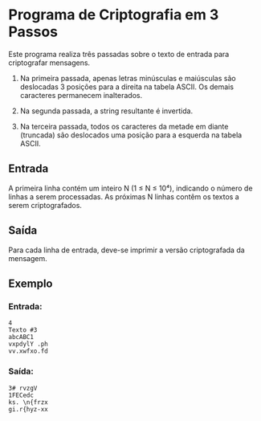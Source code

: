 # Programa de Criptografia em 3 Passos

Este programa realiza três passadas sobre o texto de entrada para criptografar mensagens.

1. Na primeira passada, apenas letras minúsculas e maiúsculas são deslocadas 3 posições para a direita na tabela ASCII. Os demais caracteres permanecem inalterados.

2. Na segunda passada, a string resultante é invertida.

3. Na terceira passada, todos os caracteres da metade em diante (truncada) são deslocados uma posição para a esquerda na tabela ASCII.

## Entrada

A primeira linha contém um inteiro N (1 ≤ N ≤ 10⁴), indicando o número de linhas a serem processadas. As próximas N linhas contêm os textos a serem criptografados.

## Saída

Para cada linha de entrada, deve-se imprimir a versão criptografada da mensagem.

## Exemplo

### Entrada:
```
4
Texto #3
abcABC1
vxpdylY .ph
vv.xwfxo.fd
```

### Saída:
```
3# rvzgV
1FECedc
ks. \n{frzx
gi.r{hyz-xx
```
